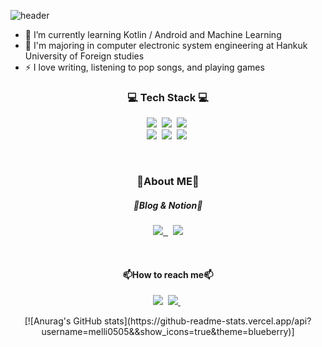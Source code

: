 ![header](https://capsule-render.vercel.app/api?type=waving&color=gradient&height=300&section=header&text=KangDain&fontSize=90)

- 🌱 I’m currently learning Kotlin / Android and Machine Learning
- 📖 I'm majoring in computer electronic system engineering at Hankuk University of Foreign studies
- ⚡ I love writing, listening to pop songs, and playing games

<h3 align="center">💻 Tech Stack 💻</h3>
<p align="center">
  <img src="https://img.shields.io/badge/Python-3766AB?style=for-the-badge&logo=Python&logoColor=white"/></a>&nbsp   
  <img src="https://img.shields.io/badge/Java-007396?style=for-the-badge&logo=Java&logoColor=white"/></a>&nbsp 
  <img src="https://img.shields.io/badge/C++-00599C?style=for-the-badge&logo=Cpp&logoColor=white"/></a>&nbsp 
  <br/>
  <img src="https://img.shields.io/badge/React-232023?style=for-the-badge&logo=react&logoColor=white"/></a>&nbsp 
  <img src="https://img.shields.io/badge/TensorFlow-FF6F00?style=for-the-badge&logo=Tensorflow&logoColor=white"/></a>&nbsp 
  <img src="https://img.shields.io/badge/Keras-D00000?style=for-the-badge&logo=Keras&logoColor=white"/></a>&nbsp 
</p>

<br>

<h3 align="center">🌙About ME🌙</h3>

<p align="center">
  <h5 align="center">📖Blog & Notion📖</h4>
  <p align="center">
    <a href="https://dnai-deny.tistory.com">
      <img src="https://img.shields.io/badge/Dnai's Blog-FF9A00?style=for-the-badge&logo=Bloglovin&logoColor=white"/>&nbsp 
    </a>&nbsp 
    <a href="https://dnaideny.notion.site/Dnai-Dain-8e8eb20d1e1344faaf38a4104d95c056">
      <img src="https://img.shields.io/badge/Notion-000000?style=for-the-badge&logo=Notion&logoColor=white"/>
    </a>
  </p>&nbsp 
  <br>
  <h4 align="center">📫How to reach me📫</h4>
  <p align="center">
    <img src="https://img.shields.io/badge/dmelli0505@gmail.com-EA4335?style=for-the-badge&logo=Gmail&logoColor=white"></img></a>&nbsp
    <a href="https://www.instagram.com/dnai_ianb/">
      <img src="https://img.shields.io/badge/Instagram-E4405F?style=for-the-badge&logo=Instagram&logoColor=white"/>
    </a>&nbsp 
  </p>
</p>

<p align="center">
  [![Anurag's GitHub stats](https://github-readme-stats.vercel.app/api?username=melli0505&&show_icons=true&theme=blueberry)]
</p>





<!--
**melli0505/melli0505** is a ✨ _special_ ✨ repository because its `README.md` (this file) appears on your GitHub profile.

Here are some ideas to get you started:

- 🔭 I’m currently working on ...
- 👯 I’m looking to collaborate on ...
- 🤔 I’m looking for help with ...
- 💬 Ask me about ...
- 📫 How to reach me: 
- 😄 Pronouns: ...
- ⚡ Fun fact: ...
-->
